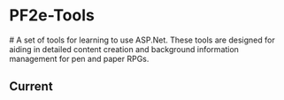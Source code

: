 <h1>PF2e-Tools</h1>
# A set of tools for learning to use ASP.Net. These tools are designed for aiding in detailed content creation and background information management for pen and paper RPGs.

<h2>Current 
